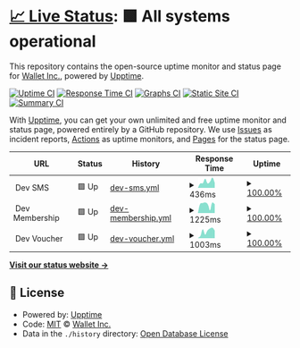 # [📈 Live Status](https://WalletInc.github.io/status): <!--live status--> **🟩 All systems operational**

This repository contains the open-source uptime monitor and status page for [Wallet Inc.](https://wallet.inc), powered by [Upptime](https://github.com/upptime/upptime).

[![Uptime CI](https://github.com/WalletInc/status/workflows/Uptime%20CI/badge.svg)](https://github.com/WalletInc/status/actions?query=workflow%3A%22Uptime+CI%22)
[![Response Time CI](https://github.com/WalletInc/status/workflows/Response%20Time%20CI/badge.svg)](https://github.com/WalletInc/status/actions?query=workflow%3A%22Response+Time+CI%22)
[![Graphs CI](https://github.com/WalletInc/status/workflows/Graphs%20CI/badge.svg)](https://github.com/WalletInc/status/actions?query=workflow%3A%22Graphs+CI%22)
[![Static Site CI](https://github.com/WalletInc/status/workflows/Static%20Site%20CI/badge.svg)](https://github.com/WalletInc/status/actions?query=workflow%3A%22Static+Site+CI%22)
[![Summary CI](https://github.com/WalletInc/status/workflows/Summary%20CI/badge.svg)](https://github.com/WalletInc/status/actions?query=workflow%3A%22Summary+CI%22)

With [Upptime](https://upptime.js.org), you can get your own unlimited and free uptime monitor and status page, powered entirely by a GitHub repository. We use [Issues](https://github.com/WalletInc/status/issues) as incident reports, [Actions](https://github.com/WalletInc/status/actions) as uptime monitors, and [Pages](https://WalletInc.github.io/status) for the status page.

<!--start: status pages-->
<!-- This summary is generated by Upptime (https://github.com/upptime/upptime) -->
<!-- Do not edit this manually, your changes will be overwritten -->
<!-- prettier-ignore -->
| URL | Status | History | Response Time | Uptime |
| --- | ------ | ------- | ------------- | ------ |
| <img alt="" src="https://favicons.githubusercontent.com/null" height="13"> Dev SMS | 🟩 Up | [dev-sms.yml](https://github.com/WalletInc/status/commits/HEAD/history/dev-sms.yml) | <details><summary><img alt="Response time graph" src="./graphs/dev-sms/response-time-week.png" height="20"> 436ms</summary><br><a href="https://WalletInc.github.io/status/history/dev-sms"><img alt="Response time 372" src="https://img.shields.io/endpoint?url=https%3A%2F%2Fraw.githubusercontent.com%2FWalletInc%2Fstatus%2FHEAD%2Fapi%2Fdev-sms%2Fresponse-time.json"></a><br><a href="https://WalletInc.github.io/status/history/dev-sms"><img alt="24-hour response time 346" src="https://img.shields.io/endpoint?url=https%3A%2F%2Fraw.githubusercontent.com%2FWalletInc%2Fstatus%2FHEAD%2Fapi%2Fdev-sms%2Fresponse-time-day.json"></a><br><a href="https://WalletInc.github.io/status/history/dev-sms"><img alt="7-day response time 436" src="https://img.shields.io/endpoint?url=https%3A%2F%2Fraw.githubusercontent.com%2FWalletInc%2Fstatus%2FHEAD%2Fapi%2Fdev-sms%2Fresponse-time-week.json"></a><br><a href="https://WalletInc.github.io/status/history/dev-sms"><img alt="30-day response time 372" src="https://img.shields.io/endpoint?url=https%3A%2F%2Fraw.githubusercontent.com%2FWalletInc%2Fstatus%2FHEAD%2Fapi%2Fdev-sms%2Fresponse-time-month.json"></a><br><a href="https://WalletInc.github.io/status/history/dev-sms"><img alt="1-year response time 372" src="https://img.shields.io/endpoint?url=https%3A%2F%2Fraw.githubusercontent.com%2FWalletInc%2Fstatus%2FHEAD%2Fapi%2Fdev-sms%2Fresponse-time-year.json"></a></details> | <details><summary><a href="https://WalletInc.github.io/status/history/dev-sms">100.00%</a></summary><a href="https://WalletInc.github.io/status/history/dev-sms"><img alt="All-time uptime 100.00%" src="https://img.shields.io/endpoint?url=https%3A%2F%2Fraw.githubusercontent.com%2FWalletInc%2Fstatus%2FHEAD%2Fapi%2Fdev-sms%2Fuptime.json"></a><br><a href="https://WalletInc.github.io/status/history/dev-sms"><img alt="24-hour uptime 100.00%" src="https://img.shields.io/endpoint?url=https%3A%2F%2Fraw.githubusercontent.com%2FWalletInc%2Fstatus%2FHEAD%2Fapi%2Fdev-sms%2Fuptime-day.json"></a><br><a href="https://WalletInc.github.io/status/history/dev-sms"><img alt="7-day uptime 100.00%" src="https://img.shields.io/endpoint?url=https%3A%2F%2Fraw.githubusercontent.com%2FWalletInc%2Fstatus%2FHEAD%2Fapi%2Fdev-sms%2Fuptime-week.json"></a><br><a href="https://WalletInc.github.io/status/history/dev-sms"><img alt="30-day uptime 100.00%" src="https://img.shields.io/endpoint?url=https%3A%2F%2Fraw.githubusercontent.com%2FWalletInc%2Fstatus%2FHEAD%2Fapi%2Fdev-sms%2Fuptime-month.json"></a><br><a href="https://WalletInc.github.io/status/history/dev-sms"><img alt="1-year uptime 100.00%" src="https://img.shields.io/endpoint?url=https%3A%2F%2Fraw.githubusercontent.com%2FWalletInc%2Fstatus%2FHEAD%2Fapi%2Fdev-sms%2Fuptime-year.json"></a></details>
| <img alt="" src="https://favicons.githubusercontent.com/null" height="13"> Dev Membership | 🟩 Up | [dev-membership.yml](https://github.com/WalletInc/status/commits/HEAD/history/dev-membership.yml) | <details><summary><img alt="Response time graph" src="./graphs/dev-membership/response-time-week.png" height="20"> 1225ms</summary><br><a href="https://WalletInc.github.io/status/history/dev-membership"><img alt="Response time 1086" src="https://img.shields.io/endpoint?url=https%3A%2F%2Fraw.githubusercontent.com%2FWalletInc%2Fstatus%2FHEAD%2Fapi%2Fdev-membership%2Fresponse-time.json"></a><br><a href="https://WalletInc.github.io/status/history/dev-membership"><img alt="24-hour response time 1249" src="https://img.shields.io/endpoint?url=https%3A%2F%2Fraw.githubusercontent.com%2FWalletInc%2Fstatus%2FHEAD%2Fapi%2Fdev-membership%2Fresponse-time-day.json"></a><br><a href="https://WalletInc.github.io/status/history/dev-membership"><img alt="7-day response time 1225" src="https://img.shields.io/endpoint?url=https%3A%2F%2Fraw.githubusercontent.com%2FWalletInc%2Fstatus%2FHEAD%2Fapi%2Fdev-membership%2Fresponse-time-week.json"></a><br><a href="https://WalletInc.github.io/status/history/dev-membership"><img alt="30-day response time 1086" src="https://img.shields.io/endpoint?url=https%3A%2F%2Fraw.githubusercontent.com%2FWalletInc%2Fstatus%2FHEAD%2Fapi%2Fdev-membership%2Fresponse-time-month.json"></a><br><a href="https://WalletInc.github.io/status/history/dev-membership"><img alt="1-year response time 1086" src="https://img.shields.io/endpoint?url=https%3A%2F%2Fraw.githubusercontent.com%2FWalletInc%2Fstatus%2FHEAD%2Fapi%2Fdev-membership%2Fresponse-time-year.json"></a></details> | <details><summary><a href="https://WalletInc.github.io/status/history/dev-membership">100.00%</a></summary><a href="https://WalletInc.github.io/status/history/dev-membership"><img alt="All-time uptime 100.00%" src="https://img.shields.io/endpoint?url=https%3A%2F%2Fraw.githubusercontent.com%2FWalletInc%2Fstatus%2FHEAD%2Fapi%2Fdev-membership%2Fuptime.json"></a><br><a href="https://WalletInc.github.io/status/history/dev-membership"><img alt="24-hour uptime 100.00%" src="https://img.shields.io/endpoint?url=https%3A%2F%2Fraw.githubusercontent.com%2FWalletInc%2Fstatus%2FHEAD%2Fapi%2Fdev-membership%2Fuptime-day.json"></a><br><a href="https://WalletInc.github.io/status/history/dev-membership"><img alt="7-day uptime 100.00%" src="https://img.shields.io/endpoint?url=https%3A%2F%2Fraw.githubusercontent.com%2FWalletInc%2Fstatus%2FHEAD%2Fapi%2Fdev-membership%2Fuptime-week.json"></a><br><a href="https://WalletInc.github.io/status/history/dev-membership"><img alt="30-day uptime 100.00%" src="https://img.shields.io/endpoint?url=https%3A%2F%2Fraw.githubusercontent.com%2FWalletInc%2Fstatus%2FHEAD%2Fapi%2Fdev-membership%2Fuptime-month.json"></a><br><a href="https://WalletInc.github.io/status/history/dev-membership"><img alt="1-year uptime 100.00%" src="https://img.shields.io/endpoint?url=https%3A%2F%2Fraw.githubusercontent.com%2FWalletInc%2Fstatus%2FHEAD%2Fapi%2Fdev-membership%2Fuptime-year.json"></a></details>
| <img alt="" src="https://favicons.githubusercontent.com/null" height="13"> Dev Voucher | 🟩 Up | [dev-voucher.yml](https://github.com/WalletInc/status/commits/HEAD/history/dev-voucher.yml) | <details><summary><img alt="Response time graph" src="./graphs/dev-voucher/response-time-week.png" height="20"> 1003ms</summary><br><a href="https://WalletInc.github.io/status/history/dev-voucher"><img alt="Response time 847" src="https://img.shields.io/endpoint?url=https%3A%2F%2Fraw.githubusercontent.com%2FWalletInc%2Fstatus%2FHEAD%2Fapi%2Fdev-voucher%2Fresponse-time.json"></a><br><a href="https://WalletInc.github.io/status/history/dev-voucher"><img alt="24-hour response time 1068" src="https://img.shields.io/endpoint?url=https%3A%2F%2Fraw.githubusercontent.com%2FWalletInc%2Fstatus%2FHEAD%2Fapi%2Fdev-voucher%2Fresponse-time-day.json"></a><br><a href="https://WalletInc.github.io/status/history/dev-voucher"><img alt="7-day response time 1003" src="https://img.shields.io/endpoint?url=https%3A%2F%2Fraw.githubusercontent.com%2FWalletInc%2Fstatus%2FHEAD%2Fapi%2Fdev-voucher%2Fresponse-time-week.json"></a><br><a href="https://WalletInc.github.io/status/history/dev-voucher"><img alt="30-day response time 847" src="https://img.shields.io/endpoint?url=https%3A%2F%2Fraw.githubusercontent.com%2FWalletInc%2Fstatus%2FHEAD%2Fapi%2Fdev-voucher%2Fresponse-time-month.json"></a><br><a href="https://WalletInc.github.io/status/history/dev-voucher"><img alt="1-year response time 847" src="https://img.shields.io/endpoint?url=https%3A%2F%2Fraw.githubusercontent.com%2FWalletInc%2Fstatus%2FHEAD%2Fapi%2Fdev-voucher%2Fresponse-time-year.json"></a></details> | <details><summary><a href="https://WalletInc.github.io/status/history/dev-voucher">100.00%</a></summary><a href="https://WalletInc.github.io/status/history/dev-voucher"><img alt="All-time uptime 100.00%" src="https://img.shields.io/endpoint?url=https%3A%2F%2Fraw.githubusercontent.com%2FWalletInc%2Fstatus%2FHEAD%2Fapi%2Fdev-voucher%2Fuptime.json"></a><br><a href="https://WalletInc.github.io/status/history/dev-voucher"><img alt="24-hour uptime 100.00%" src="https://img.shields.io/endpoint?url=https%3A%2F%2Fraw.githubusercontent.com%2FWalletInc%2Fstatus%2FHEAD%2Fapi%2Fdev-voucher%2Fuptime-day.json"></a><br><a href="https://WalletInc.github.io/status/history/dev-voucher"><img alt="7-day uptime 100.00%" src="https://img.shields.io/endpoint?url=https%3A%2F%2Fraw.githubusercontent.com%2FWalletInc%2Fstatus%2FHEAD%2Fapi%2Fdev-voucher%2Fuptime-week.json"></a><br><a href="https://WalletInc.github.io/status/history/dev-voucher"><img alt="30-day uptime 100.00%" src="https://img.shields.io/endpoint?url=https%3A%2F%2Fraw.githubusercontent.com%2FWalletInc%2Fstatus%2FHEAD%2Fapi%2Fdev-voucher%2Fuptime-month.json"></a><br><a href="https://WalletInc.github.io/status/history/dev-voucher"><img alt="1-year uptime 100.00%" src="https://img.shields.io/endpoint?url=https%3A%2F%2Fraw.githubusercontent.com%2FWalletInc%2Fstatus%2FHEAD%2Fapi%2Fdev-voucher%2Fuptime-year.json"></a></details>

<!--end: status pages-->

[**Visit our status website →**](https://WalletInc.github.io/status)

## 📄 License

- Powered by: [Upptime](https://github.com/upptime/upptime)
- Code: [MIT](./LICENSE) © [Wallet Inc.](https://wallet.inc)
- Data in the `./history` directory: [Open Database License](https://opendatacommons.org/licenses/odbl/1-0/)
